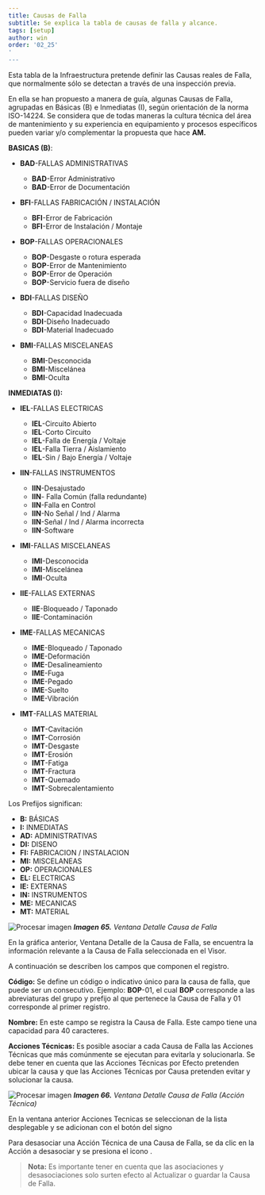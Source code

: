 ```yaml
---
title: Causas de Falla
subtitle: Se explica la tabla de causas de falla y alcance.
tags: [setup]
author: win
order: '02_25'
'
---
```


Esta tabla de la Infraestructura pretende definir las Causas reales de Falla, que normalmente sólo se detectan a través de una inspección previa.

En ella se han propuesto a manera de guía, algunas Causas de Falla, agrupadas en Básicas (B) e Inmediatas (I), según orientación de la norma ISO-14224. Se considera que de todas maneras la cultura técnica del área de mantenimiento y su experiencia en equipamiento y procesos específicos pueden variar y/o complementar la propuesta que hace **AM.**

**BASICAS (B)**:

- **BAD**-FALLAS ADMINISTRATIVAS
    - **BAD**-Error Administrativo
    - **BAD**-Error de Documentación

- **BFI**-FALLAS FABRICACIÓN / INSTALACIÓN
    - **BFI**-Error de Fabricación
    - **BFI**-Error de Instalación / Montaje

- **BOP**-FALLAS OPERACIONALES
    - **BOP**-Desgaste o rotura esperada
    - **BOP**-Error de Mantenimiento
    - **BOP**-Error de Operación
    - **BOP**-Servicio fuera de diseño

- **BDI**-FALLAS DISEÑO
    - **BDI**-Capacidad Inadecuada
    - **BDI**-Diseño Inadecuado
    - **BDI**-Material Inadecuado

- **BMI**-FALLAS MISCELANEAS
    - **BMI**-Desconocida
    - **BMI**-Miscelánea
    - **BMI**-Oculta

**INMEDIATAS (I):**

- **IEL**-FALLAS ELECTRICAS
    - **IEL**-Circuito Abierto
    - **IEL**-Corto Circuito
    - **IEL**-Falla de Energía / Voltaje
    - **IEL**-Falla Tierra / Aislamiento
    - **IEL**-Sin / Bajo Energía / Voltaje

- **IIN**-FALLAS INSTRUMENTOS
    - **IIN**-Desajustado
    - **IIN**- Falla Común (falla redundante)
    - **IIN**-Falla en Control
    - **IIN**-No Señal / Ind / Alarma
    - **IIN**-Señal / Ind / Alarma incorrecta
    - **IIN**-Software

- **IMI**-FALLAS MISCELANEAS
    - **IMI**-Desconocida
    - **IMI**-Miscelánea
    - **IMI**-Oculta

- **IIE**-FALLAS EXTERNAS
    - **IIE**-Bloqueado / Taponado
    - **IIE**-Contaminación

- **IME**-FALLAS MECANICAS
    - **IME**-Bloqueado / Taponado
    - **IME**-Deformación
    - **IME**-Desalineamiento
    - **IME**-Fuga
    - **IME**-Pegado
    - **IME**-Suelto
    - **IME**-Vibración

- **IMT**-FALLAS MATERIAL
    - **IMT**-Cavitación
    - **IMT**-Corrosión
    - **IMT**-Desgaste
    - **IMT**-Erosión
    - **IMT**-Fatiga
    - **IMT**-Fractura
    - **IMT**-Quemado
    - **IMT**-Sobrecalentamiento

Los Prefijos significan:

- **B:** BÁSICAS
- **I:** INMEDIATAS
- **AD:** ADMINISTRATIVAS
- **DI:** DISENO
- **FI:** FABRICACION / INSTALACION
- **MI:** MISCELANEAS
- **OP:** OPERACIONALES
- **EL:** ELECTRICAS
- **IE:** EXTERNAS
- **IN:** INSTRUMENTOS
- **ME:** MECANICAS
- **MT:** MATERIAL

![Procesar imagen](../../assets/images/cap02/chp02_img56.png)
_**Imagen 65.** Ventana Detalle Causa de Falla_

En la gráfica anterior, Ventana Detalle de la Causa de Falla, se encuentra la información relevante a la Causa de Falla seleccionada en el Visor.

A continuación se describen los campos que componen el registro.

**Código:** Se define un código o indicativo único para la causa de falla, que puede ser un consecutivo. Ejemplo: **BOP**-01, el cual **BOP** corresponde a las abreviaturas del grupo y prefijo al que pertenece la Causa de Falla y 01 corresponde al primer registro.

**Nombre:** En este campo se registra la Causa de Falla. Este campo tiene una capacidad para 40 caracteres.

**Acciones Técnicas:** Es posible asociar a cada Causa de Falla las Acciones Técnicas que más comúnmente se ejecutan para evitarla y solucionarla. Se debe tener en cuenta que las Acciones Técnicas por Efecto pretenden ubicar la causa y que las Acciones Técnicas por Causa pretenden evitar y solucionar la causa.

![Procesar imagen](../../assets/images/cap02/chp02_img57.png)
_**Imagen 66.** Ventana Detalle Causa de Falla (Acción Técnica)_

En la ventana anterior Acciones Tecnicas se seleccionan de la lista desplegable y se
adicionan con el botón del signo <span class="mdi mdi-plus-circle icon bg-gray cl-blue "></span>

Para desasociar una Acción Técnica de una Causa de Falla, se da clic en la Acción a desasociar y se presiona el icono <span class="mdi mdi-delete"></span>.

> **Nota:** Es importante tener en cuenta que las asociaciones y desasociaciones solo surten efecto al Actualizar o guardar la Causa de Falla.
